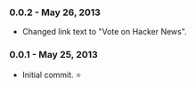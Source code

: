 ### 0.0.2 - May 26, 2013
* Changed link text to "Vote on Hacker News".

### 0.0.1 - May 25, 2013
* Initial commit. :star:
